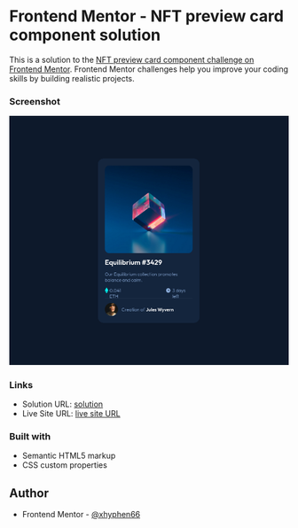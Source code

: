 # Frontend Mentor - NFT preview card component solution

This is a solution to the [NFT preview card component challenge on Frontend Mentor](https://www.frontendmentor.io/challenges/nft-preview-card-component-SbdUL_w0U). Frontend Mentor challenges help you improve your coding skills by building realistic projects. 

### Screenshot

![](./images/screenshots/Screenshot%202022-04-11%20at%2013-37-18%20Frontend%20Mentor%20NFT%20preview%20card%20component.png)

### Links

- Solution URL: [solution](https://github.com/xhyphen66/NFT-preview-card-component)
- Live Site URL: [live site URL](https://your-live-site-url.com)

### Built with

- Semantic HTML5 markup
- CSS custom properties

## Author

- Frontend Mentor - [@xhyphen66](https://www.frontendmentor.io/profile/xhyphen66)